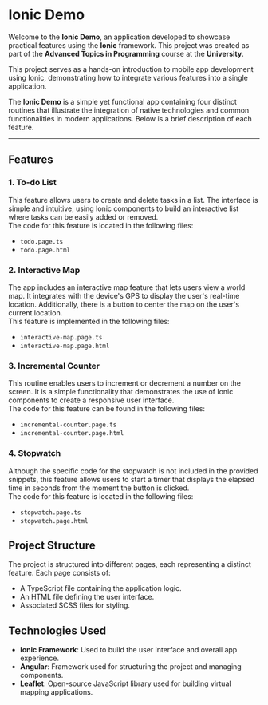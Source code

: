 # Ionic Demo

Welcome to the **Ionic Demo**, an application developed to showcase practical features using the **Ionic** framework. This project was created as part of the **Advanced Topics in Programming** course at the **University**.

This project serves as a hands-on introduction to mobile app development using Ionic, demonstrating how to integrate various features into a single application.

The **Ionic Demo** is a simple yet functional app containing four distinct routines that illustrate the integration of native technologies and common functionalities in modern applications. Below is a brief description of each feature.

---

## Features

### 1. To-do List

This feature allows users to create and delete tasks in a list. The interface is simple and intuitive, using Ionic components to build an interactive list where tasks can be easily added or removed.  
The code for this feature is located in the following files:

- `todo.page.ts`
- `todo.page.html`

### 2. Interactive Map

The app includes an interactive map feature that lets users view a world map. It integrates with the device's GPS to display the user's real-time location. Additionally, there is a button to center the map on the user's current location.  
This feature is implemented in the following files:

- `interactive-map.page.ts`
- `interactive-map.page.html`

### 3. Incremental Counter

This routine enables users to increment or decrement a number on the screen. It is a simple functionality that demonstrates the use of Ionic components to create a responsive user interface.  
The code for this feature can be found in the following files:

- `incremental-counter.page.ts`
- `incremental-counter.page.html`

### 4. Stopwatch

Although the specific code for the stopwatch is not included in the provided snippets, this feature allows users to start a timer that displays the elapsed time in seconds from the moment the button is clicked.  
The code for this feature is located in the following files:

- `stopwatch.page.ts`
- `stopwatch.page.html`

## Project Structure

The project is structured into different pages, each representing a distinct feature. Each page consists of:

- A TypeScript file containing the application logic.
- An HTML file defining the user interface.
- Associated SCSS files for styling.

## Technologies Used

- **Ionic Framework**: Used to build the user interface and overall app experience.
- **Angular**: Framework used for structuring the project and managing components.
- **Leaflet**: Open-source JavaScript library used for building virtual mapping applications.
